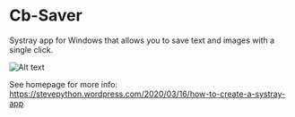# Cb-Saver
Systray app for Windows that allows you to save text and images with a single click.

![Alt text](https://1.bp.blogspot.com/-fSRoRkV3Rqc/X3P6tZPaJ5I/AAAAAAAABO8/XQWpLLKLaVg-XYT_TkkPU2YaZJ8Yi-kCQCLcBGAsYHQ/s454/cbsaver-v026-main.jpg)

See homepage for more info:
https://stevepython.wordpress.com/2020/03/16/how-to-create-a-systray-app

